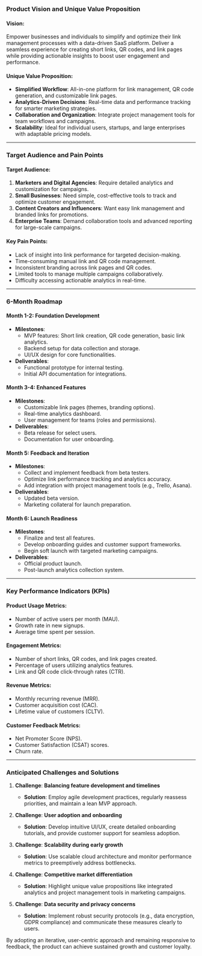 ### Product Vision and Unique Value Proposition

#### **Vision**:

Empower businesses and individuals to simplify and optimize their link management processes with a data-driven SaaS platform. Deliver a seamless experience for creating short links, QR codes, and link pages while providing actionable insights to boost user engagement and performance.

#### **Unique Value Proposition**:

- **Simplified Workflow**: All-in-one platform for link management, QR code generation, and customizable link pages.
- **Analytics-Driven Decisions**: Real-time data and performance tracking for smarter marketing strategies.
- **Collaboration and Organization**: Integrate project management tools for team workflows and campaigns.
- **Scalability**: Ideal for individual users, startups, and large enterprises with adaptable pricing models.

---

### Target Audience and Pain Points

#### **Target Audience**:

1. **Marketers and Digital Agencies**: Require detailed analytics and customization for campaigns.
2. **Small Businesses**: Need simple, cost-effective tools to track and optimize customer engagement.
3. **Content Creators and Influencers**: Want easy link management and branded links for promotions.
4. **Enterprise Teams**: Demand collaboration tools and advanced reporting for large-scale campaigns.

#### **Key Pain Points**:

- Lack of insight into link performance for targeted decision-making.
- Time-consuming manual link and QR code management.
- Inconsistent branding across link pages and QR codes.
- Limited tools to manage multiple campaigns collaboratively.
- Difficulty accessing actionable analytics in real-time.

---

### 6-Month Roadmap

#### **Month 1-2: Foundation Development**

- **Milestones**:
    - MVP features: Short link creation, QR code generation, basic link analytics.
    - Backend setup for data collection and storage.
    - UI/UX design for core functionalities.
- **Deliverables**:
    - Functional prototype for internal testing.
    - Initial API documentation for integrations.

#### **Month 3-4: Enhanced Features**

- **Milestones**:
    - Customizable link pages (themes, branding options).
    - Real-time analytics dashboard.
    - User management for teams (roles and permissions).
- **Deliverables**:
    - Beta release for select users.
    - Documentation for user onboarding.

#### **Month 5: Feedback and Iteration**

- **Milestones**:
    - Collect and implement feedback from beta testers.
    - Optimize link performance tracking and analytics accuracy.
    - Add integration with project management tools (e.g., Trello, Asana).
- **Deliverables**:
    - Updated beta version.
    - Marketing collateral for launch preparation.

#### **Month 6: Launch Readiness**

- **Milestones**:
    - Finalize and test all features.
    - Develop onboarding guides and customer support frameworks.
    - Begin soft launch with targeted marketing campaigns.
- **Deliverables**:
    - Official product launch.
    - Post-launch analytics collection system.

---

### Key Performance Indicators (KPIs)

#### **Product Usage Metrics**:

- Number of active users per month (MAU).
- Growth rate in new signups.
- Average time spent per session.

#### **Engagement Metrics**:

- Number of short links, QR codes, and link pages created.
- Percentage of users utilizing analytics features.
- Link and QR code click-through rates (CTR).

#### **Revenue Metrics**:

- Monthly recurring revenue (MRR).
- Customer acquisition cost (CAC).
- Lifetime value of customers (CLTV).

#### **Customer Feedback Metrics**:

- Net Promoter Score (NPS).
- Customer Satisfaction (CSAT) scores.
- Churn rate.

---

### Anticipated Challenges and Solutions

1. **Challenge**: **Balancing feature development and timelines**
    
    - **Solution**: Employ agile development practices, regularly reassess priorities, and maintain a lean MVP approach.
2. **Challenge**: **User adoption and onboarding**
    
    - **Solution**: Develop intuitive UI/UX, create detailed onboarding tutorials, and provide customer support for seamless adoption.
3. **Challenge**: **Scalability during early growth**
    
    - **Solution**: Use scalable cloud architecture and monitor performance metrics to preemptively address bottlenecks.
4. **Challenge**: **Competitive market differentiation**
    
    - **Solution**: Highlight unique value propositions like integrated analytics and project management tools in marketing campaigns.
5. **Challenge**: **Data security and privacy concerns**
    
    - **Solution**: Implement robust security protocols (e.g., data encryption, GDPR compliance) and communicate these measures clearly to users.

By adopting an iterative, user-centric approach and remaining responsive to feedback, the product can achieve sustained growth and customer loyalty.